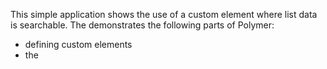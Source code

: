This simple application shows the use of a custom element where list data is
searchable. The demonstrates the following parts of Polymer:

- defining custom elements
- the <template> tag
- HTML imports
- data binding

The `<searchable-list>` element uses data binding to implement search. See the
`searchable_list.html` and the `searchable_list.dart` files for the code.

The `SearchableList` class uses three variables in the search implementation:

- `data` stores all the data in the list
- `searchParam` stores the search parameter
- `results` stores the elements of data that match the search paramater
When the user types in the search input, the `search()` method triggers, and the
value of `results` updates. Since `results` is an observable variable, its
representation in the UI automatically updates as its contents change.

Here is the minimal code for required to implement search
(`searchable_list.dart`):

IMPORT('web/searchable_list.dart', 'search')

Any changes to searchParam trigger `search()`. Here is the code for that
(the `enteredView()` method in `searchable_list.dart`):

IMPORT('web/searchable_list.dart', 'change')

